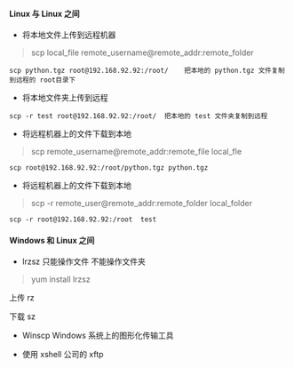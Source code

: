 #### Linux 与 Linux 之间

- 将本地文件上传到远程机器

> scp local_file remote_username@remote_addr:remote_folder

```shell
scp python.tgz root@192.168.92.92:/root/    把本地的 python.tgz 文件复制到远程的 root目录下
```

- 将本地文件夹上传到远程

```shell
scp -r test root@192.168.92.92:/root/  把本地的 test 文件夹复制到远程
```





- 将远程机器上的文件下载到本地

> scp remote_username@remote_addr:remote_file local_fle

```shell
scp root@192.168.92.92:/root/python.tgz python.tgz
```

- 将远程机器上的文件下载到本地

> scp -r remote_user@remote_addr:remote_folder local_folder

```shell
scp -r root@192.168.92.92:/root  test
```





#### Windows 和 Linux 之间

- lrzsz     只能操作文件  不能操作文件夹

> yum install lrzsz 

上传 rz

下载 sz



- Winscp  Windows 系统上的图形化传输工具





- 使用 xshell 公司的 xftp